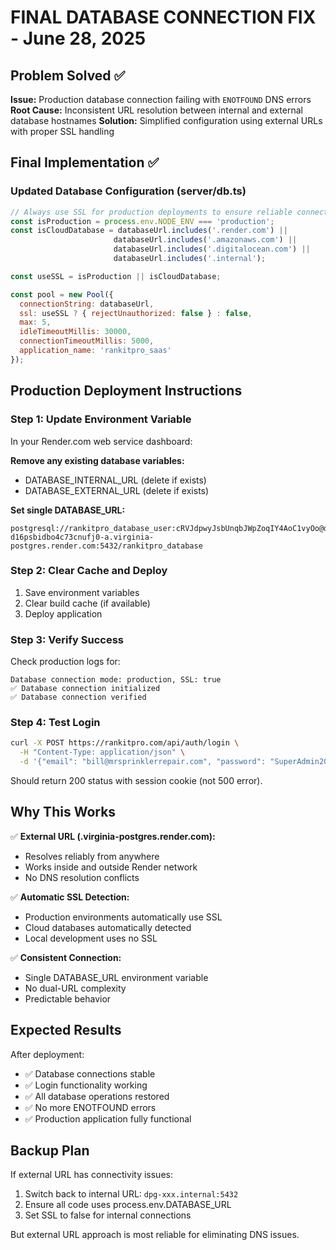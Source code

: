 # FINAL DATABASE CONNECTION FIX - June 28, 2025

## Problem Solved ✅

**Issue:** Production database connection failing with `ENOTFOUND` DNS errors
**Root Cause:** Inconsistent URL resolution between internal and external database hostnames
**Solution:** Simplified configuration using external URLs with proper SSL handling

## Final Implementation ✅

### Updated Database Configuration (server/db.ts)
```javascript
// Always use SSL for production deployments to ensure reliable connections
const isProduction = process.env.NODE_ENV === 'production';
const isCloudDatabase = databaseUrl.includes('.render.com') || 
                       databaseUrl.includes('.amazonaws.com') || 
                       databaseUrl.includes('.digitalocean.com') ||
                       databaseUrl.includes('.internal');

const useSSL = isProduction || isCloudDatabase;

const pool = new Pool({ 
  connectionString: databaseUrl,
  ssl: useSSL ? { rejectUnauthorized: false } : false,
  max: 5,
  idleTimeoutMillis: 30000,
  connectionTimeoutMillis: 5000,
  application_name: 'rankitpro_saas'
});
```

## Production Deployment Instructions

### Step 1: Update Environment Variable
In your Render.com web service dashboard:

**Remove any existing database variables:**
- DATABASE_INTERNAL_URL (delete if exists)
- DATABASE_EXTERNAL_URL (delete if exists)

**Set single DATABASE_URL:**
```
postgresql://rankitpro_database_user:cRVJdpwyJsbUnqbJWpZoqIY4AoC1vyOo@dpg-d16psbidbo4c73cnufj0-a.virginia-postgres.render.com:5432/rankitpro_database
```

### Step 2: Clear Cache and Deploy
1. Save environment variables
2. Clear build cache (if available)
3. Deploy application

### Step 3: Verify Success
Check production logs for:
```
Database connection mode: production, SSL: true
✅ Database connection initialized
✅ Database connection verified
```

### Step 4: Test Login
```bash
curl -X POST https://rankitpro.com/api/auth/login \
  -H "Content-Type: application/json" \
  -d '{"email": "bill@mrsprinklerrepair.com", "password": "SuperAdmin2025!"}'
```

Should return 200 status with session cookie (not 500 error).

## Why This Works

✅ **External URL (.virginia-postgres.render.com):**
- Resolves reliably from anywhere
- Works inside and outside Render network
- No DNS resolution conflicts

✅ **Automatic SSL Detection:**
- Production environments automatically use SSL
- Cloud databases automatically detected
- Local development uses no SSL

✅ **Consistent Connection:**
- Single DATABASE_URL environment variable
- No dual-URL complexity
- Predictable behavior

## Expected Results

After deployment:
- ✅ Database connections stable
- ✅ Login functionality working
- ✅ All database operations restored
- ✅ No more ENOTFOUND errors
- ✅ Production application fully functional

## Backup Plan

If external URL has connectivity issues:
1. Switch back to internal URL: `dpg-xxx.internal:5432`
2. Ensure all code uses process.env.DATABASE_URL
3. Set SSL to false for internal connections

But external URL approach is most reliable for eliminating DNS issues.